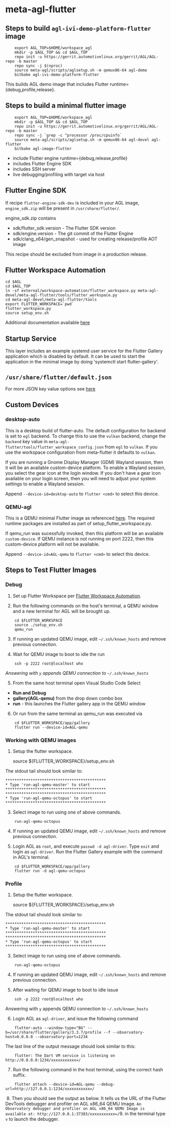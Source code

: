 # meta-agl-flutter

## Steps to build `agl-ivi-demo-platform-flutter` image

```
    export AGL_TOP=$HOME/workspace_agl
    mkdir -p $AGL_TOP && cd $AGL_TOP
    repo init -u https://gerrit.automotivelinux.org/gerrit/AGL/AGL-repo -b master
    repo sync -j $(nproc)
    source meta-agl/scripts/aglsetup.sh -m qemux86-64 agl-demo
    bitbake agl-ivi-demo-platform-flutter
```

This builds AGL demo image that includes Flutter runtime={debug,profile,release}.


## Steps to build a minimal flutter image

```
    export AGL_TOP=$HOME/workspace_agl
    mkdir -p $AGL_TOP && cd $AGL_TOP
    repo init -u https://gerrit.automotivelinux.org/gerrit/AGL/AGL-repo -b master
    repo sync -j `grep -c ^processor /proc/cpuinfo`
    source meta-agl/scripts/aglsetup.sh -m qemux86-64 agl-devel agl-flutter
    bitbake agl-image-flutter
```
  * include Flutter engine runtime={debug,release,profile}
  * includes Flutter Engine SDK
  * includes SSH server
  * live debugging/profiling with target via host


## Flutter Engine SDK

If recipe `flutter-engine-sdk-dev` is included in your AGL image, `engine_sdk.zip` will be present in `/usr/share/flutter/`.

engine_sdk.zip contains
* sdk/flutter_sdk.version - The Flutter SDK version
* sdk/engine.version - The git commit of the Flutter Engine
* sdk/clang_x64/gen_snapshot - used for creating release/profile AOT image

This recipe should be excluded from image in a production release.


## Flutter Workspace Automation

    cd $AGL
    cd $AGL_TOP
    ln -sf external/workspace-automation/flutter_workspace.py meta-agl-devel/meta-agl-flutter/tools/flutter_workspace.py
    cd meta-agl-devel/meta-agl-flutter/tools
    export FLUTTER_WORKSPACE=`pwd`
    flutter_workspace.py
    source setup_env.sh

Additional documentation available [here](https://github.com/meta-flutter/meta-flutter/tree/kirkstone/tools#flutter-workspace-automation)


## Startup Service

This layer includes an example systemd user service for the Flutter Gallery application which is disabled by default.  It can be used to start the application in the minimal image by doing 'systemctl start flutter-gallery'.


## `/usr/share/flutter/default.json`

For more JSON key value options see [here](https://github.com/toyota-connected/ivi-homescreen/blob/agl/README.md#json-configuration-keys)


## Custom Devices

### desktop-auto

This is a desktop build of flutter-auto.  The default configuration for backend is set to `egl` backend.  To change this to use the `vulkan` backend, change the `backend` key value in `meta-agl-flutter/tools/flutter_workspace_config.json` from `egl` to `vulkan`.  If you use the workspace configuration from meta-flutter it defaults to `vulkan`.

If you are running a Gnome Display Manager (GDM) Wayland session, then it will be an available custom-device platform.  To enable a Wayland session, you select the gear icon at the login window.  If you don't have a gear icon available on your login screen, then you will need to adjust your system settings to enable a Wayland session.

Append `--device-id=desktop-auto` to `flutter <cmd>` to select this device.

### QEMU-agl

This is a QEMU minimal Flutter image as referenced [here](#steps-to-build-a-minimal-flutter-image).  The required runtime packages are installed as part of setup_flutter_workspace.py.

If qemu_run was sucessfully invoked, then this platform will be an available `custom-device`.  If QEMU instance is not running on port 2222, then this custom-device platform will not be available.

Append `--device-id=AGL-qemu` to `flutter <cmd>` to select this device.


## Steps to Test Flutter Images

### Debug

1. Set up Flutter Workspace per [Flutter Workspace Automation](#flutter-workspace-automation).

2. Run the following commands on the host's terminal, a QEMU window and a new terminal for AGL will be brought up.

```
    cd $FLUTTER_WORKSPACE
    source ./setup_env.sh
    qemu_run
```

3. If running an updated QEMU image, edit `~/.ssh/known_hosts` and remove previous connection.

4. Wait for QEMU image to boot to idle the run
```
    ssh -p 2222 root@localhost who
```
_Answering with `y` appends QEMU connection to `~/.ssh/known_hosts`_

5.  From the same host terminal open Visual Studio Code Select
   * **Run and Debug**
   * **gallery(AGL-qemu)** from the drop down combo box
   * **run** - this launches the Flutter gallery app in the QEMU window​

6.  Or run from the same terminal as qemu_run was executed via
```
    cd $FLUTTER_WORKSPACE/app/gallery
    flutter run --device-id=AGL-qemu
```


### Working with QEMU images

1.  Setup the flutter workspace.

    source ${FLUTTER_WORKSPACE}/setup_env.sh

The stdout tail should look similar to:

    ********************************************
    * Type 'run-agl-qemu-master' to start
    ********************************************
    ********************************************
    * Type 'run-agl-qemu-octopus' to start
    ********************************************

3. Select image to run using one of above commands.

```
    run-agl-qemu-octopus
```

4. If running an updated QEMU image, edit `~/.ssh/known_hosts` and remove previous connection.

5.  Login AGL as `root`, and execute `passwd -d agl-driver`.  Type `exit` and login as `agl-driver`.  Run the Flutter Gallery example with the command in AGL's terminal.

```
	cd $FLUTTER_WORKSPACE/app/gallery
    flutter run -d agl-qemu-octopus
```


### Profile

1.  Setup the flutter workspace.

    source ${FLUTTER_WORKSPACE}/setup_env.sh

The stdout tail should look similar to:

    ********************************************
    * Type 'run-agl-qemu-master' to start
    ********************************************
    ********************************************
    * Type 'run-agl-qemu-octopus' to start
    ********************************************

3. Select image to run using one of above commands.

```
    run-agl-qemu-octopus
```

4. If running an updated QEMU image, edit `~/.ssh/known_hosts` and remove previous connection.

5. After waiting for QEMU image to boot to idle issue
```
    ssh -p 2222 root@localhost who
```
Answering with `y` appends QEMU connection to `~/.ssh/known_hosts`

6.  Login AGL as `agl-driver`, and issue the following command
```
	flutter-auto --window-type="BG" --b=/usr/share/flutter/gallery/3.3.7/profile --f --observatory-host=0.0.0.0 --observatory-port=1234
```

The last line of the output message should look similar to this:
```
    flutter: The Dart VM service is listening on http://0.0.0.0:1234/xxxxxxxxxxx=/
```

7. Run the following command in the host terminal, using the correct hash suffix.
```
	flutter attach --device-id=AGL-qemu --debug-url=http://127.0.0.1:1234/xxxxxxxxxxx=/
```
​
8. Then you should see the output as below. It tells us the URL of the Flutter DevTools debugger and profiler on AGL x86_64 QEMU Image.
`An Observatory debugger and profiler on AGL x86_64 QEMU Image is available at: http://127.0.0.1:37383/xxxxxxxxxxx=/`
​
9. in the terminal type `v` to launch the debugger.
